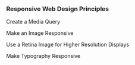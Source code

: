 ### Responsive Web Design Principles

Create a Media Query

Make an Image Responsive

Use a Retina Image for Higher Resolution Displays

Make Typography Responsive

